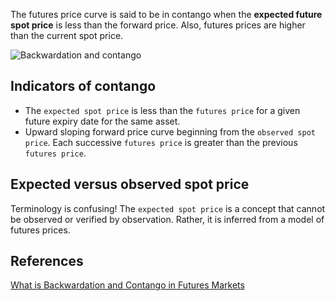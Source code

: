 The futures price curve is said to be in contango when the **expected future spot price** is less than the forward price. Also, futures prices are higher than the current spot price.

![Backwardation and contango](Backwardation%20and%20contango.png)
## Indicators of contango
- The `expected spot price` is less than the `futures price` for a given future expiry date for the same asset. 
- Upward sloping forward price curve beginning from the `observed spot price`. Each successive `futures price` is greater than the previous `futures price`.

## Expected versus observed spot price
Terminology is confusing! The `expected spot price` is a concept that cannot be observed or verified by observation. Rather, it is inferred from a model of futures prices.


## References
[What is Backwardation and Contango in Futures Markets](What%20is%20Backwardation%20and%20Contango%20in%20Futures%20Markets.md)

